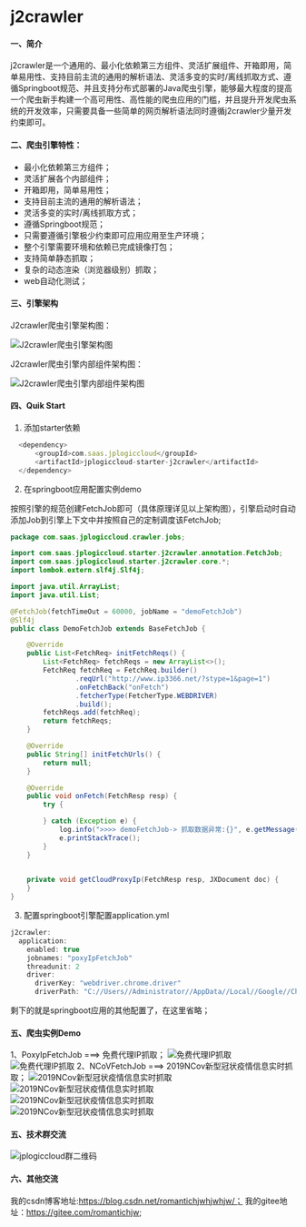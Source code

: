 # j2crawler

#### 一、简介
j2crawler是一个通用的、最小化依赖第三方组件、灵活扩展组件、开箱即用，简单易用性、支持目前主流的通用的解析语法、灵活多变的实时/离线抓取方式、遵循Springboot规范、并且支持分布式部署的Java爬虫引擎，能够最大程度的提高一个爬虫新手构建一个高可用性、高性能的爬虫应用的门槛，并且提升开发爬虫系统的开发效率，只需要具备一些简单的网页解析语法同时遵循j2crawler少量开发约束即可。

#### 二、爬虫引擎特性：

* 最小化依赖第三方组件；
* 灵活扩展各个内部组件；
* 开箱即用，简单易用性；
* 支持目前主流的通用的解析语法；
* 灵活多变的实时/离线抓取方式；
* 遵循Springboot规范；
* 只需要遵循引擎极少约束即可应用应用至生产环境；
* 整个引擎需要环境和依赖已完成镜像打包；
* 支持简单静态抓取；
* 复杂的动态渲染（浏览器级别）抓取；
* web自动化测试；

#### 三、引擎架构

J2crawler爬虫引擎架构图：

![J2crawler爬虫引擎架构图](http://image.jplogic.cn/img/J2crawler-archecture.png "J2crawler爬虫引擎架构图")

J2crawler爬虫引擎内部组件架构图：

![J2crawler爬虫引擎内部组件架构图](http://image.jplogic.cn/img/jplogiccloud-j2crawler-engine.png "J2crawler爬虫引擎内部组件架构图")


#### 四、Quik Start

1.  添加starter依赖
```javascript
  <dependency>
      <groupId>com.saas.jplogiccloud</groupId>
      <artifactId>jplogiccloud-starter-j2crawler</artifactId>
  </dependency>
```

2.  在springboot应用配置实例demo

按照引擎的规范创建FetchJob即可（具体原理详见以上架构图），引擎启动时自动添加Job到引擎上下文中并按照自己的定制调度该FetchJob;

```java
package com.saas.jplogiccloud.crawler.jobs;

import com.saas.jplogiccloud.starter.j2crawler.annotation.FetchJob;
import com.saas.jplogiccloud.starter.j2crawler.core.*;
import lombok.extern.slf4j.Slf4j;

import java.util.ArrayList;
import java.util.List;

@FetchJob(fetchTimeOut = 60000, jobName = "demoFetchJob")
@Slf4j
public class DemoFetchJob extends BaseFetchJob {

    @Override
    public List<FetchReq> initFetchReqs() {
        List<FetchReq> fetchReqs = new ArrayList<>();
        FetchReq fetchReq = FetchReq.builder()
                .reqUrl("http://www.ip3366.net/?stype=1&page=1")
                .onFetchBack("onFetch")
                .fetcherType(FetcherType.WEBDRIVER)
                .build();
        fetchReqs.add(fetchReq);
        return fetchReqs;
    }

    @Override
    public String[] initFetchUrls() {
        return null;
    }

    @Override
    public void onFetch(FetchResp resp) {
        try {

        } catch (Exception e) {
            log.info(">>>> demoFetchJob-> 抓取数据异常:{}", e.getMessage());
            e.printStackTrace();
        }
    }

    
    private void getCloudProxyIp(FetchResp resp, JXDocument doc) {
    }
}

```
3.  配置springboot引擎配置application.yml

```java
j2crawler:
  application:
    enabled: true
    jobnames: "poxyIpFetchJob"
    threadunit: 2
    driver:
      driverKey: "webdriver.chrome.driver"
      driverPath: "C://Users//Administrator//AppData//Local//Google//Chrome//Application//chromedriver.exe"

```

剩下的就是springboot应用的其他配置了，在这里省略；

#### 五、爬虫实例Demo

1、PoxyIpFetchJob ===> 免费代理IP抓取；
![免费代理IP抓取](http://image.jplogic.cn/img/poxyIp.png "免费代理IP抓取")
![免费代理IP抓取](http://image.jplogic.cn/img/PoxiIpfetchJob.png "免费代理IP抓取")
2、NCoVFetchJob ===> 2019NCov新型冠状疫情信息实时抓取；
![2019NCov新型冠状疫情信息实时抓取](http://image.jplogic.cn/img/nCoV1.png "2019NCov新型冠状疫情信息实时抓取")
![2019NCov新型冠状疫情信息实时抓取](http://image.jplogic.cn/img/nCoV2.png "2019NCov新型冠状疫情信息实时抓取")
![2019NCov新型冠状疫情信息实时抓取](http://image.jplogic.cn/img/nCoV3.png "2019NCov新型冠状疫情信息实时抓取")
![2019NCov新型冠状疫情信息实时抓取](http://image.jplogic.cn/img/nCoV4.png "2019NCov新型冠状疫情信息实时抓取")

#### 五、技术群交流

![jplogiccloud群二维码](http://image.jplogic.cn/img/Jplogiccloud-qcode2.png "jplogiccloud群二维码")

#### 六、其他交流

我的csdn博客地址:https://blog.csdn.net/romantichjwhjwhjw/；
我的gitee地址：https://gitee.com/romantichjw;

